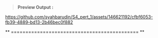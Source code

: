 > **Preview Output :**

https://github.com/syahbarudin/S4_pert_1/assets/146621192/cfbf6053-fb39-4889-bd13-2b46bec0f882

** ============================================ **
